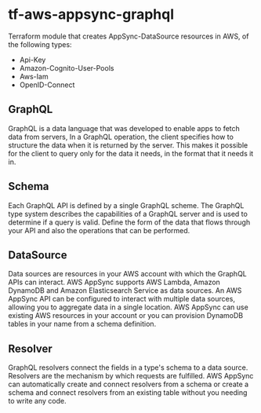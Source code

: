 # tf-aws-appsync-graphql

Terraform module that creates AppSync-DataSource resources in AWS, of the following types:

* Api-Key
* Amazon-Cognito-User-Pools 
* Aws-Iam
* OpenID-Connect

## GraphQL

GraphQL is a data language that was developed to enable apps to fetch data from servers, In a GraphQL operation, the client specifies how to structure the data when it is returned by the server. This makes it possible for the client to query only for the data it needs, in the format that it needs it in.

## Schema

Each GraphQL API is defined by a single GraphQL scheme. The GraphQL type system describes the capabilities of a GraphQL server and is used to determine if a query is valid.
Define the form of the data that flows through your API and also the operations that can be performed.

## DataSource

Data sources are resources in your AWS account with which the GraphQL APIs can interact. AWS AppSync supports AWS Lambda, Amazon DynamoDB and Amazon Elasticsearch Service as data sources.
An AWS AppSync API can be configured to interact with multiple data sources, allowing you to aggregate data in a single location. AWS AppSync can use existing AWS resources in your account or you can provision DynamoDB tables in your name from a schema definition.

## Resolver

GraphQL resolvers connect the fields in a type's schema to a data source. Resolvers are the mechanism by which requests are fulfilled. AWS AppSync can automatically create and connect resolvers from a schema or create a schema and connect resolvers from an existing table without you needing to write any code.
